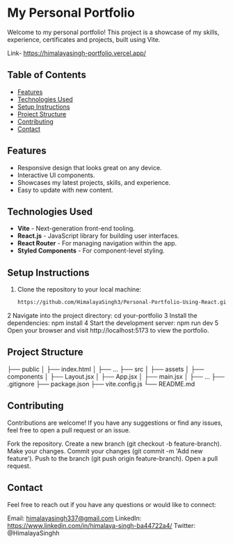 # My Personal Portfolio

Welcome to my personal portfolio! This project is a showcase of my skills, experience, certificates and projects, built using Vite.

Link- https://himalayasingh-portfolio.vercel.app/

## Table of Contents

- [Features](#features)
- [Technologies Used](#technologies-used)
- [Setup Instructions](#setup-instructions)
- [Project Structure](#project-structure)
- [Contributing](#contributing)
- [Contact](#contact)

## Features

- Responsive design that looks great on any device.
- Interactive UI components.
- Showcases my latest projects, skills, and experience.
- Easy to update with new content.

## Technologies Used

- **Vite** - Next-generation front-end tooling.
- **React.js** - JavaScript library for building user interfaces.
- **React Router** - For managing navigation within the app.
- **Styled Components** - For component-level styling.

## Setup Instructions

1. Clone the repository to your local machine:
   ```bash
   https://github.com/HimalayaSingh3/Personal-Portfolio-Using-React.git  
2 Navigate into the project directory:
cd your-portfolio
3 Install the dependencies:
npm install
4 Start the development server:
npm run dev
5 Open your browser and visit http://localhost:5173 to view the portfolio.

## Project Structure

├── public
│   ├── index.html
│   ├── ...
├── src
│   ├── assets
│   ├── components
│   ├── Layout.jsx
│   ├── App.jsx
│   ├── main.jsx
│   ├── ...
├── .gitignore
├── package.json
├── vite.config.js
└── README.md

## Contributing

Contributions are welcome! If you have any suggestions or find any issues, feel free to open a pull request or an issue.

Fork the repository.
Create a new branch (git checkout -b feature-branch).
Make your changes.
Commit your changes (git commit -m 'Add new feature').
Push to the branch (git push origin feature-branch).
Open a pull request.

## Contact
Feel free to reach out if you have any questions or would like to connect:

Email: himalayasingh337@gmail.com
LinkedIn: https://www.linkedin.com/in/himalaya-singh-ba44722a4/
Twitter: @HimalayaSinghh
